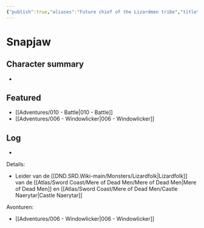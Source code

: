 ```yaml
---
{"publish":true,"aliases":"Future chief of the Lizardmen tribe","title":"Snapjaw","description":"Future chief of the Lizardmen tribe","created":"2025-07-05","modified":"2025-07-17T13:48:24.159+02:00","published":"2025-07-05","cssclasses":""}
---
```


# Snapjaw

## Character summary
* 

## Featured
- [[Adventures/010 - Battle\|010 - Battle]]
- [[Adventures/006 - Windowlicker\|006 - Windowlicker]]


## Log
* 

Details:
- Leider van de [[DND.SRD.Wiki-main/Monsters/Lizardfolk\|Lizardfolk]] van de [[Atlas/Sword Coast/Mere of Dead Men/Mere of Dead Men\|Mere of Dead Men]] en [[Atlas/Sword Coast/Mere of Dead Men/Castle Naerytar\|Castle Naerytar]]

Avonturen:
- [[Adventures/006 - Windowlicker\|006 - Windowlicker]]
